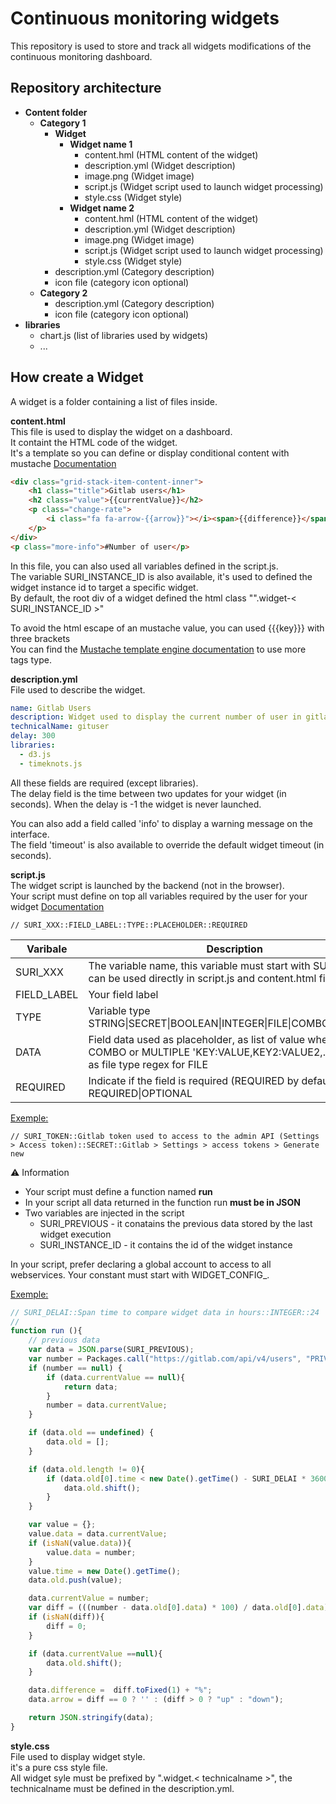 # Continuous monitoring widgets

This repository is used to store and track all widgets modifications of the continuous monitoring dashboard.

## Repository architecture

- **Content folder**
    - **Category 1**
        - **Widget**
            - **Widget name 1**
                -  content.hml (HTML content of the widget)
                -  description.yml (Widget description)
                -  image.png (Widget image)
                -  script.js (Widget script used to launch widget processing)
                -  style.css  (Widget style)
            - **Widget name 2**
                -  content.hml (HTML content of the widget)
                -  description.yml (Widget description)
                -  image.png (Widget image)
                -  script.js (Widget script used to launch widget processing)
                -  style.css  (Widget style)
        - description.yml (Category description)
        - icon file (category icon optional)
    - **Category 2**
        - description.yml (Category description)
        - icon file (category icon optional)
- **libraries**
    - chart.js (list of libraries used by widgets)
    - ...


## How create a Widget

A widget is a folder containing a list of files inside.<br/>

**content.html**<br/>
This file is used to display the widget on a dashboard.<br/>
It containt the HTML code of the widget.<br/>
It's a template so you can define or display conditional content with mustache [Documentation](https://mustache.github.io/mustache.5.html)

```html
<div class="grid-stack-item-content-inner">
    <h1 class="title">Gitlab users</h1>
    <h2 class="value">{{currentValue}}</h2>
    <p class="change-rate">
        <i class="fa fa-arrow-{{arrow}}"></i><span>{{difference}}</span>
    </p>
</div>
<p class="more-info">#Number of user</p>
```

In this file, you can also used all variables defined in the script.js.<br/>
The variable SURI_INSTANCE_ID is also available, it's used to defined the widget instance id to target a specific widget.<br/>
By default, the root div of a widget defined the html class "".widget-< SURI_INSTANCE_ID >"<br/>

To avoid the html escape of an mustache value, you can used {{{key}}} with three brackets<br/>
You can find the [Mustache template engine documentation](http://mustache.github.io/mustache.5.html) to use more tags type.

**description.yml**<br/>
File used to describe the widget.

```yml
name: Gitlab Users 
description: Widget used to display the current number of user in gitlab
technicalName: gituser
delay: 300
libraries:
  - d3.js
  - timeknots.js
```
All these fields are required (except libraries).<br/>
The delay field is the time between two updates for your widget (in seconds). When the delay is -1 the widget is never launched.

You can also add a field called 'info' to display a warning message on the interface.<br/>
The field 'timeout' is also available to override the default widget timeout (in seconds). 

**script.js**<br/>
The widget script is launched by the backend (not in the browser).<br/>
Your script must define on top all variables required by the user for your widget
<u>Documentation</u>
```
// SURI_XXX::FIELD_LABEL::TYPE::PLACEHOLDER::REQUIRED
```
| Varibale | Description |
| -------- | -------- |
| SURI_XXX | The variable name, this variable must start with SURI_ and it can be used directly in script.js and content.html files  |
| FIELD_LABEL | Your field label   |
| TYPE | Variable type STRING&#124;SECRET&#124;BOOLEAN&#124;INTEGER&#124;FILE&#124;COMBO&#124;MULTIPLE  |
| DATA | Field data used as placeholder, as list of value when type is COMBO or MULTIPLE 'KEY:VALUE,KEY2:VALUE2,...' or used as file type regex for FILE  |
| REQUIRED | Indicate if the field is required (REQUIRED by default) REQUIRED&#124;OPTIONAL   |

<u>Exemple:</u>

```
// SURI_TOKEN::Gitlab token used to access to the admin API (Settings > Access token)::SECRET::Gitlab > Settings > access tokens > Generate new
```

:warning: Information
* Your script must define a function named **run**
* In your script all data returned in the function run **must be in JSON**
* Two variables are injected in the script
    * SURI_PREVIOUS - it conatains the previous data stored by the last widget execution
    * SURI_INSTANCE_ID - it contains the id of the widget instance
    
In your script, prefer declaring a global account to access to all webservices. Your constant must start with WIDGET_CONFIG_.

<u>Exemple:</u>

```javascript
// SURI_DELAI::Span time to compare widget data in hours::INTEGER::24
//
function run (){
    // previous data
    var data = JSON.parse(SURI_PREVIOUS);
    var number = Packages.call("https://gitlab.com/api/v4/users", "PRIVATE-TOKEN", WIDGET_CONFIG_GITLAB_TOKEN, "x-total");
    if (number == null) {
        if (data.currentValue == null){
            return data;
        }
        number = data.currentValue;
    }

    if (data.old == undefined) {
        data.old = [];
    }

    if (data.old.length != 0){
        if (data.old[0].time < new Date().getTime() - SURI_DELAI * 3600000) {
            data.old.shift();
        }
    }

    var value = {};
    value.data = data.currentValue;
    if (isNaN(value.data)){
        value.data = number;
    }
    value.time = new Date().getTime();
    data.old.push(value);

    data.currentValue = number;
    var diff = (((number - data.old[0].data) * 100) / data.old[0].data);
    if (isNaN(diff)){
        diff = 0;
    }

    if (data.currentValue ==null){
        data.old.shift();
    }

    data.difference =  diff.toFixed(1) + "%";
    data.arrow = diff == 0 ? '' : (diff > 0 ? "up" : "down");

    return JSON.stringify(data);
}
```


**style.css**<br/>
File used to display widget style.<br/>
it's a pure css style file.<br/>
All widget syle must be prefixed by ".widget.< technicalname >", the technicalname must be defined in the description.yml.<br/>




